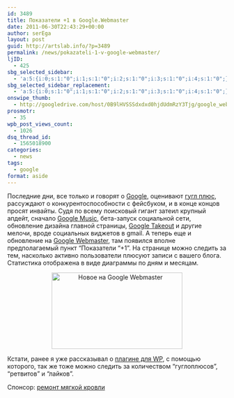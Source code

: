 ```yaml
---
id: 3489
title: Показатели +1 в Google.Webmaster
date: 2011-06-30T22:43:29+00:00
author: serEga
layout: post
guid: http://artslab.info/?p=3489
permalink: /news/pokazateli-1-v-google-webmaster/
ljID:
  - 425
sbg_selected_sidebar:
  - 'a:5:{i:0;s:1:"0";i:1;s:1:"0";i:2;s:1:"0";i:3;s:1:"0";i:4;s:1:"0";}'
sbg_selected_sidebar_replacement:
  - 'a:5:{i:0;s:1:"0";i:1;s:1:"0";i:2;s:1:"0";i:3;s:1:"0";i:4;s:1:"0";}'
onswipe_thumb:
  - http://googledrive.com/host/0B9lHVSSSdxdxd0hjdUdmRzY3Tjg/google_webmaster_plus_one.jpg
prosmotr:
  - 35
wpb_post_views_count:
  - 1026
dsq_thread_id:
  - 1565018900
categories:
  - news
tags:
  - google
format: aside
---
```

Последние дни, все только и говорят о [Google](http://artslab.info/tag/google/), оценивают [гугл плюс](http://artslab.info/news/dobro-pozhalovat-na-proekt-google/), рассуждают о конкурентоспособности с фейсбуком, и в конце концов просят инвайты. Судя по всему поисковый гигант затеил крупный апдейт, сначало <a href="http://music.google.com/" rel="nofollow">Google Music</a>, бета-запуск социальной сети, обновление дизайна главной страницы, <a href="https://www.google.com/takeout/" rel="nofollow">Google Takeout</a> и другие мелочи, вроде социальных виджетов в gmail. А теперь еще и обновление на [Google Webmaster](https://www.google.com/webmasters/tools/home?hl=en), там появился вполне предполагаемый пункт &#8220;Показатели &#8220;+1&#8221;. На странице можно следить за тем, насколько активно пользователи плюсуют записи с вашего блога. Статистика отображена в виде диаграммы по дням и месяцам.

<center>
  <a href="http://googledrive.com/host/0B9lHVSSSdxdxd0hjdUdmRzY3Tjg/google_webmaster_plus_one.jpg"><img src="http://googledrive.com/host/0B9lHVSSSdxdxd0hjdUdmRzY3Tjg/google_webmaster_plus_one-300x175.jpg" alt="Новое на Google Webmaster" title="google_webmaster_plus_one" width="300" height="175" class="alignnone size-medium wp-image-3490" /></a>
</center>

Кстати, ранее я уже рассказывал о [плагине для WP](http://artslab.info/wordpress/populyarnost-postov-bloga-v-socialnyx-setyax-social-metrics-dlya-wordpress/), с помощью которого, так же тоже можно следить за количеством &#8220;гуглоплюсов&#8221;, &#8220;ретвитов&#8221; и &#8220;лайков&#8221;.

<!--more-->

Спонсор: [ремонт мягкой кровли](http://www.gidrol.ru/)